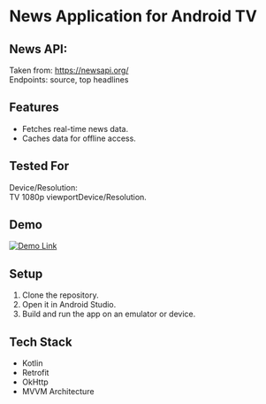 # News Application  for Android TV

## News API:
Taken from: https://newsapi.org/ <br />
Endpoints: source, top headlines <br />


## Features
- Fetches real-time news data. <br />
- Caches data for offline access.<br />

## Tested For
Device/Resolution:  <br />
TV 1080p viewportDevice/Resolution. <br />



## Demo
[![Demo Link]()](https://drive.google.com/file/d/1mtdexG7xMc5BoL3toBcIERVm_RWOI1M0/view?usp=sharing)



## Setup
1. Clone the repository.<br />
2. Open it in Android Studio.<br />
3. Build and run the app on an emulator or device.<br />

## Tech Stack
- Kotlin<br />
- Retrofit<br />
- OkHttp<br />
- MVVM Architecture<br />

